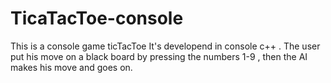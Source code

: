 # TicaTacToe-console
This is a console game ticTacToe
It's developend in console c++ . The user put his move on a black board by pressing the numbers 1-9 , then the AI makes his move and goes on.
